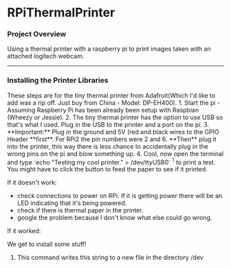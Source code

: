 # RPiThermalPrinter
<h3>Project Overview</h3>
<p>Using a thermal printer with a raspberry pi to print images taken with an attached logitech webcam.</p>

---

<h3>Installing the Printer Libraries</h3>
These steps are for the tiny thermal printer from Adafruit(Which I'd like to add was a rip off. Just buy from China - Model: DP-EH400).  
1. Start the pi - Assuming Raspberry Pi has been already been setup with Raspbian (Wheezy or Jessie).  
2. The tiny thermal printer has the option to use USB so that's what I used. Plug in the USB to the printer and a port on the pi.  
3. **Important:** Plug in the ground and 5V (red and black wires to the GPIO Header **first**.  For RPi2 the pin numbers were 2 and 6.  **Then** plug it into the printer, this way there is less chance to accidentally plug in the wrong pins on the pi and blow something up.  
4. Cool, now open the terminal and type `echo "Testing my cool printer." > /dev/ttyUSB0` <sup>1</sup> to print a test. You might have to click the button to feed the paper to see if it printed.  

If it doesn't work:

+ check connections to power on RPi. If it is getting power there will be an LED indicating that it's being powered.</li>
+ check if there is thermal paper in the printer.</li>
+ google the problem because I don't know what else could go wrong.

If it worked: 

We get to install some stuff!


1. This command writes this string to a new file in the directory /dev
